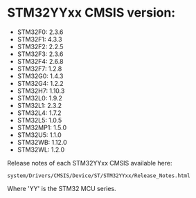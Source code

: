 # STM32YYxx CMSIS version:

  * STM32F0: 2.3.6
  * STM32F1: 4.3.3
  * STM32F2: 2.2.5
  * STM32F3: 2.3.6
  * STM32F4: 2.6.8
  * STM32F7: 1.2.8
  * STM32G0: 1.4.3
  * STM32G4: 1.2.2
  * STM32H7: 1.10.3
  * STM32L0: 1.9.2
  * STM32L1: 2.3.2
  * STM32L4: 1.7.2
  * STM32L5: 1.0.5
  * STM32MP1: 1.5.0
  * STM32U5: 1.1.0
  * STM32WB: 1.12.0
  * STM32WL: 1.2.0

Release notes of each STM32YYxx CMSIS available here:

`system/Drivers/CMSIS/Device/ST/STM32YYxx/Release_Notes.html`

Where 'YY' is the STM32 MCU series.
